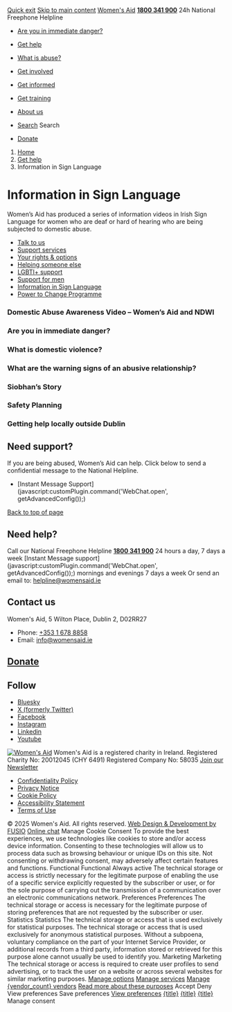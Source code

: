 [Quick exit](https://www.womensaid.ie/get-help/information-in-sign-language/#exit)
[Skip to main content](https://www.womensaid.ie/get-help/information-in-sign-language/#pagecontent "Skip to main content")
[Women's Aid](https://www.womensaid.ie/)
**[1800 341 900](tel:1800341900)** 24h National Freephone Helpline
  * [Are you in immediate danger?](https://www.womensaid.ie/are-you-in-immediate-danger/)
  * [Get help](https://www.womensaid.ie/get-help/)
  * [What is abuse?](https://www.womensaid.ie/what-is-abuse/)
  * [Get involved](https://www.womensaid.ie/get-involved/)
  * [Get informed](https://www.womensaid.ie/get-informed/)
  * [Get training](https://www.womensaid.ie/get-training/)
  * [About us](https://www.womensaid.ie/about-us/)


  * [Search](https://www.womensaid.ie/get-help/information-in-sign-language/)
Search
  * [Donate](https://www.womensaid.ie/get-involved/donate/)


  1. [Home](https://www.womensaid.ie/)
  2. [Get help](https://www.womensaid.ie/get-help/)
  3. Information in Sign Language


# Information in Sign Language
Women’s Aid has produced a series of information videos in Irish Sign Language for women who are deaf or hard of hearing who are being subjected to domestic abuse.
  * [Talk to us](https://www.womensaid.ie/get-help/talk-to-us/)
  * [Support services](https://www.womensaid.ie/get-help/support-services/)
  * [Your rights & options](https://www.womensaid.ie/get-help/your-rights-options/)
  * [Helping someone else](https://www.womensaid.ie/get-help/helping-someone-else/)
  * [LGBTI+ support](https://www.womensaid.ie/get-help/lgbti-support/)
  * [Support for men](https://www.womensaid.ie/get-help/support-for-men/)
  * [Information in Sign Language](https://www.womensaid.ie/get-help/information-in-sign-language/)
  * [Power to Change Programme](https://www.womensaid.ie/get-help/power-to-change-programme/)


### Domestic Abuse Awareness Video – Women’s Aid and NDWI
### Are you in immediate danger?
### What is domestic violence?
### What are the warning signs of an abusive relationship?
### Siobhan’s Story
### Safety Planning
### Getting help locally outside Dublin
## Need support?
If you are being abused, Women’s Aid can help.
Click below to send a confidential message to the National Helpline.
  * [Instant Message Support](javascript:customPlugin.command\('WebChat.open', getAdvancedConfig\(\)\);)


[Back to top of page](https://www.womensaid.ie/get-help/information-in-sign-language/#top)
## Need help?
Call our National Freephone Helpline **[1800 341 900](tel:1800341900)** 24 hours a day, 7 days a week 
[Instant Message support](javascript:customPlugin.command\('WebChat.open', getAdvancedConfig\(\)\);) mornings and evenings 7 days a week
Or send an email to: helpline@womensaid.ie
## Contact us
Women's Aid, 5 Wilton Place, Dublin 2, D02RR27
  * Phone: [+353 1 678 8858](tel:+35316788858)
  * Email: info@womensaid.ie


## [Donate](https://www.womensaid.ie/get-involved/donate/)
## Follow
  * [Bluesky](https://bsky.app/profile/womensaidireland.bsky.social)
  * [X (formerly Twitter)](https://x.com/Womens_Aid)
  * [Facebook](https://www.facebook.com/womensaid.ie)
  * [Instagram](https://www.instagram.com/womens.aid)
  * [Linkedin](https://www.linkedin.com/company/women's-aid/)
  * [Youtube](https://www.youtube.com/@womensaidireland)


[![Women's Aid](https://www.womensaid.ie/app/themes/womensaidsage9/resources/assets/img/womens-aid-logo-white.svg)](https://www.womensaid.ie/get-help/information-in-sign-language/)
Women's Aid is a registered charity in Ireland.
Registered Charity No: 20012045 (CHY 6491) Registered Company No: 58035
[Join our Newsletter](https://www.womensaid.ie/get-informed/news-events/newsletter/)
  * [Confidentiality Policy](https://www.womensaid.ie/about-us/compliance/confidentiality-policy/)
  * [Privacy Notice](https://www.womensaid.ie/about-us/compliance/privacy-notice/)
  * [Cookie Policy](https://www.womensaid.ie/about-us/compliance/cookie-policy/)
  * [Accessibility Statement](https://www.womensaid.ie/about-us/compliance/accessibility-statement/)
  * [Terms of Use](https://www.womensaid.ie/about-us/compliance/terms-of-use/)


© 2025 Women's Aid. All rights reserved. [Web Design & Development by FUSIO](https://www.fusio.net/?utm_source=WomensAid&utm_medium=Website&utm_campaign=ClientLinks)
[Online chat](https://www.womensaid.ie/get-help/information-in-sign-language/#chat)
Manage Cookie Consent
To provide the best experiences, we use technologies like cookies to store and/or access device information. Consenting to these technologies will allow us to process data such as browsing behaviour or unique IDs on this site. Not consenting or withdrawing consent, may adversely affect certain features and functions.
Functional Functional Always active 
The technical storage or access is strictly necessary for the legitimate purpose of enabling the use of a specific service explicitly requested by the subscriber or user, or for the sole purpose of carrying out the transmission of a communication over an electronic communications network.
Preferences Preferences
The technical storage or access is necessary for the legitimate purpose of storing preferences that are not requested by the subscriber or user.
Statistics Statistics
The technical storage or access that is used exclusively for statistical purposes. The technical storage or access that is used exclusively for anonymous statistical purposes. Without a subpoena, voluntary compliance on the part of your Internet Service Provider, or additional records from a third party, information stored or retrieved for this purpose alone cannot usually be used to identify you.
Marketing Marketing
The technical storage or access is required to create user profiles to send advertising, or to track the user on a website or across several websites for similar marketing purposes.
[Manage options](https://www.womensaid.ie/get-help/information-in-sign-language/) [Manage services](https://www.womensaid.ie/get-help/information-in-sign-language/) [Manage {vendor_count} vendors](https://www.womensaid.ie/get-help/information-in-sign-language/) [Read more about these purposes](https://cookiedatabase.org/tcf/purposes/)
Accept Deny View preferences Save preferences [View preferences](https://www.womensaid.ie/get-help/information-in-sign-language/)
[{title}](https://www.womensaid.ie/get-help/information-in-sign-language/) [{title}](https://www.womensaid.ie/get-help/information-in-sign-language/) [{title}](https://www.womensaid.ie/get-help/information-in-sign-language/)
Manage consent
